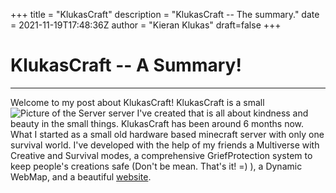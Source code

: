 +++
title = "KlukasCraft"
description = "KlukasCraft -- The summary."
date = 2021-11-19T17:48:36Z
author = "Kieran Klukas"
draft=false
+++
# KlukasCraft -- A Summary!
---
Welcome to my post about KlukasCraft! KlukasCraft is a small
![Picture of the Server](https://mc.sytes.net/gallery/photos/terra/terra-background.png "Isn't it Beautiful!")
server I've created that is all about kindness and beauty in the small things. KlukasCraft has been around 6 months now. What I started as a small old hardware based minecraft server with only one survival world. I've developed with the help of my friends a Multiverse with Creative and Survival modes, a comprehensive GriefProtection system to keep people's creations safe (Don't be mean. That's it! =) ), a Dynamic WebMap, and a beautiful [website](https://mc.sytes.net).
